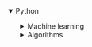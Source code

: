 <details open>
<summary>
Python
</summary>

<ul>

<details>
<summary>
Machine learning
</summary>
  
- ### Reinforcement learning:
  - ###### [Gym mountain car](https://github.com/shi-i-chan/practice/blob/main/python/machine_learning/reinforcement_learning/mountain%20car/mountain_car.py)

- ### Neural networks:
  - ###### [CNN filters visualizaion](https://github.com/shi-i-chan/practice/blob/main/python/machine_learning/cnn_filters_visualization.ipynb)
  - ###### [Simple U-Net segmentation](https://github.com/shi-i-chan/practice/blob/main/python/machine_learning/neural_networks/unet%20two%20bricks%20segmentation/unet%20two%20bricks%20segmentation.ipynb) 
  - ###### [Keras CNN timeseries classification from scratch](https://github.com/shi-i-chan/practice/blob/main/python/machine_learning/keras%20timeseries%20classification%20from%20scratch/Keras%20timeseries%20classification.ipynb)
  - ###### [MNIST](https://github.com/shi-i-chan/practice/blob/main/python/machine_learning/neural_networks/MNIST.ipynb)
  - ###### [Fashion MNIST](https://github.com/shi-i-chan/practice/blob/main/python/machine_learning/neural_networks/MNIST%20Fashion.ipynb)
  - ###### [Simple RNN text generation](https://github.com/shi-i-chan/practice/blob/main/python/machine_learning/neural_networks/RNN%20text%20generation%20example.ipynb)
  

- ### Something:
  - ###### [Simple K-means image segmentation](https://github.com/shi-i-chan/practice/blob/main/python/machine_learning/kmeans%20image%20clustering%20so%20bad.ipynb)
  - ###### [Time series smoothing](https://github.com/shi-i-chan/practice/blob/main/python/machine_learning/ts_smoothing.ipynb)
  - ###### [Holt-Winters](https://github.com/shi-i-chan/practice/blob/main/python/machine_learning/HoltWinters.ipynb)
  - ###### [Confusion matrix](https://github.com/shi-i-chan/practice/blob/main/python/machine_learning/confusion%20matrix%20seaborn%20sklearn.ipynb)

</details>


<details>
<summary>
Algorithms
</summary>
  
- ### Other:
  - ###### [Maze exploration (junk code -_-)](https://github.com/shi-i-chan/practice/blob/main/python/other/maze%20exploration/maze%20exploration.py)
  ![til](https://github.com/shi-i-chan/practice/blob/main/python/other/maze%20exploration/animation.gif)
  - ###### [Brown-Robinson iterative method](https://github.com/shi-i-chan/practice/blob/main/python/other/Brown-Robinson%20iterative%20method.py)
  - ###### [Eratosthenes sieve](https://github.com/shi-i-chan/practice/blob/main/python/other/eratosthenes_sieve.py)
  - ###### [Matrix with saddle point generator](https://github.com/shi-i-chan/practice/blob/main/python/other/Matrix%20with%20saddle%20point%20generator.py)
  - ###### [Check braces correct](https://github.com/shi-i-chan/practice/blob/main/python/other/Check%20braces%20correct.py)
  - ###### [Simple parser](https://github.com/shi-i-chan/practice/blob/main/python/other/simple%20parser/simple%20parser.py)

- ### Sorting:
  - ###### [Check sorted](https://github.com/shi-i-chan/practice/blob/main/python/sorting/check_sorted.py)
  - ###### [Bubble sort](https://github.com/shi-i-chan/practice/blob/main/python/sorting/bubble_sort.py)
  - ###### [Insertion sort](https://github.com/shi-i-chan/practice/blob/main/python/sorting/insertion_sort.py)
  - ###### [Selection sort](https://github.com/shi-i-chan/practice/blob/main/python/sorting/selection_sort.py)
  - ###### [Counting sort](https://github.com/shi-i-chan/practice/blob/main/python/sorting/counting_sort.py)
  - ###### [Merge sort](https://github.com/shi-i-chan/practice/blob/main/python/sorting/merge_sort.py)
  - ###### [Quicksort](https://github.com/shi-i-chan/practice/blob/main/python/sorting/quick_sort.py)

- ### Optimization:
  - ###### [Swannn's algorithm](https://github.com/shi-i-chan/practice/blob/main/python/function_minimizing/swann_algorithm.py)
  - ###### [Uniform search](https://github.com/shi-i-chan/practice/blob/main/python/function_minimizing/uniform_min_search.py)
  - ###### [Dichotomy search](https://github.com/shi-i-chan/practice/blob/main/python/function_minimizing/dichotomy_min_search.py)
  - ###### [Fibonacci search](https://github.com/shi-i-chan/practice/blob/main/python/function_minimizing/fibonacci_min_search.py)
  - ###### [Golden section search](https://github.com/shi-i-chan/practice/blob/main/python/function_minimizing/golden_section_min_search.py)
  - ###### [Gradient search](https://github.com/shi-i-chan/practice/blob/main/python/function_minimizing/gradient_min_search.py)

- ### Recursion:
  - ###### [Recursive square](https://github.com/shi-i-chan/practice/blob/main/python/recursion/recursive_square.py)
  - ###### [Recursive factorial](https://github.com/shi-i-chan/practice/blob/main/python/recursion/recuresive_factorial.py)
  - ###### [Recursive fibonacci](https://github.com/shi-i-chan/practice/blob/main/python/recursion/recuresive_fibonacci.py)
  - ###### [Recursive exponentiation](https://github.com/shi-i-chan/practice/blob/main/python/recursion/recursive_exponentiation.py)
  - ###### [Permutation generator](https://github.com/shi-i-chan/practice/blob/main/python/recursion/permutation_generator.py)
  - ###### [Recursive GCD](https://github.com/shi-i-chan/practice/blob/main/python/recursion/recursive_GCD.py)
  - ###### [Tower of hanoi](https://github.com/shi-i-chan/practice/blob/main/python/recursion/tower_of_hanoi.py)

- ### Dynamic programming:
  - ###### [1D](https://github.com/shi-i-chan/practice/blob/main/python/dinamical_programming/1D.py)
  - ###### [2D](https://github.com/shi-i-chan/practice/blob/main/python/dinamical_programming/2D.py)
  - ###### [LCS and LIS](https://github.com/shi-i-chan/practice/blob/main/python/dinamical_programming/LCS_and_LIS.py)
  - ###### [Knapsack problem](https://github.com/shi-i-chan/practice/blob/main/python/dinamical_programming/knapsack_problem.py)
  - ###### [Levenshtein distance](https://github.com/shi-i-chan/practice/blob/main/python/dinamical_programming/levenshtein_distance.py)

- ### Structures:
  - ###### [Stack](https://github.com/shi-i-chan/practice/blob/main/python/structures/stack.py)
  - ###### [Linked list](https://github.com/shi-i-chan/practice/blob/main/python/structures/linked%20list.py)
  - ###### [Queue](https://github.com/shi-i-chan/practice/blob/main/python/structures/queue.py)

- ### Search:
  - ###### [Binary search](https://github.com/shi-i-chan/practice/blob/main/python/search/binary_search.py)
  - ###### [Pattern search](https://github.com/shi-i-chan/practice/blob/main/python/search/pattern_search.py)

</details>

</ul>

</details>
